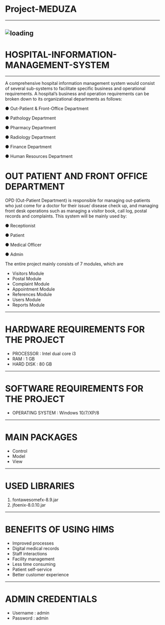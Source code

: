 # Project-MEDUZA
--------------------------------------------------------------------------------------------------------------------------------------------------------------------------------
![loading](https://user-images.githubusercontent.com/73226611/103294667-27247980-49a7-11eb-8b64-2d43f1063e12.jpg)
--------------------------------------------------------------------------------------------------------------------------------------------------------------------------------
# HOSPITAL-INFORMATION-MANAGEMENT-SYSTEM
--------------------------------------------------------------------------------------------------------------------------------------------------------------------------------
A comprehensive hospital information management system would consist of several sub-systems to facilitate specific business and operational requirements. A hospital’s business and operation requirements can be broken down to its organizational departments as follows:

● Out-Patient & Front-Office Department

● Pathology Department

● Pharmacy Department

● Radiology Department

● Finance Department

● Human Resources Department


# OUT PATIENT AND FRONT OFFICE DEPARTMENT

OPD (Out-Patient Department) is responsible for managing out-patients who just come for a doctor for their issue/ disease check up, and managing front desk operations such as managing a visitor book, call log, postal records and complaints.
This system will be mainly used by:

● Receptionist

● Patient

● Medical Officer

● Admin


The entire project mainly consists of 7 modules, which are
* Visitors Module
* Postal Module
* Complaint Module
* Appointment Module
* References Module
* Users Module
* Reports Module

--------------------------------------------------------------------------------------------------------------------------------------------------------------------------------
# HARDWARE REQUIREMENTS FOR THE PROJECT
* PROCESSOR : Intel dual core i3
* RAM       : 1 GB
* HARD DISK : 80 GB
--------------------------------------------------------------------------------------------------------------------------------------------------------------------------------
# SOFTWARE REQUIREMENTS FOR THE PROJECT
* OPERATING SYSTEM : Windows 10/7/XP/8
--------------------------------------------------------------------------------------------------------------------------------------------------------------------------------
# MAIN PACKAGES
* Control
* Model
* View
---------------------------------------------------------------------------------------------------------------------------------------------------------------------------------
# USED LIBRARIES
1. fontawesomefx-8.9.jar
2. jfoenix-8.0.10.jar
---------------------------------------------------------------------------------------------------------------------------------------------------------------------------------
# BENEFITS OF USING HIMS
* Improved processes
* Digital medical records
* Staff interactions
* Facility management
* Less time consuming
* Patient self-service
* Better customer experience 

--------------------------------------------------------------------------------------------------------------------------------------------------------------------------------
# ADMIN CREDENTIALS
* Username  :  admin
* Password  :  admin
